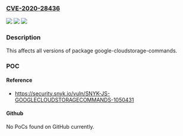 ### [CVE-2020-28436](https://cve.mitre.org/cgi-bin/cvename.cgi?name=CVE-2020-28436)
![](https://img.shields.io/static/v1?label=Product&message=google-cloudstorage-commands&color=blue)
![](https://img.shields.io/static/v1?label=Version&message=%3E%3D%200%20&color=brighgreen)
![](https://img.shields.io/static/v1?label=Vulnerability&message=Command%20Injection&color=brighgreen)

### Description

This affects all versions of package google-cloudstorage-commands.

### POC

#### Reference
- https://security.snyk.io/vuln/SNYK-JS-GOOGLECLOUDSTORAGECOMMANDS-1050431

#### Github
No PoCs found on GitHub currently.

